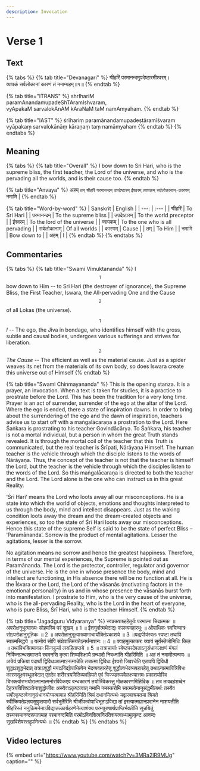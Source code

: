 ```yaml
---
description: Invocation
---
```


# Verse 1

## Text

{% tabs %}
{% tab title="Devanagari" %}
श्रीहरिं परमानन्दमुपदेष्टारमीश्वरम्।  
व्यापकं सर्वलोकानां कारणं तं नमाम्यहम्॥१॥
{% endtab %}

{% tab title="ITRANS" %}
shrIhariM paramAnandamupadeShTAramIshvaram,  
vyApakaM sarvalokAnAM kAraNaM taM namAmyaham.
{% endtab %}

{% tab title="IAST" %}
śrīhariṃ paramānandamupadeṣṭāramīśvaram  
vyāpakaṃ sarvalokānāṃ kāraṇaṃ taṃ namāmyaham
{% endtab %}
{% endtabs %}

## Meaning

{% tabs %}
{% tab title="Overall" %}
I bow down to Sri Hari, who is the supreme bliss, the first teacher, the Lord of the universe, and who is the pervading all the worlds, and is their cause too.
{% endtab %}

{% tab title="Anvaya" %}
अहम् `तम्` `श्रीहरिं` `परमानन्दम्` `उपदेष्टारम्` `ईश्वरम्` `व्यापकम्` `सर्वलोकानाम्-कारणम्` नमामि \|
{% endtab %}

{% tab title="Word-by-word" %}
| Sanskrit | English |
| ---: | :--- |
| श्रीहरिं | To Sri Hari |
| परमानन्दम् | To the supreme bliss |
| उपदेष्टारम् | To the world preceptor |
| ईश्वरम् | To the lord of the universe |
| व्यापकम् | To the one who is all pervading |
| सर्वलोकानाम् | Of all worlds |
| कारणम् | Cause |
| तम् | To Him |
| नमामि | Bow down to |
| अहम् | I |
{% endtab %}
{% endtabs %}

## Commentaries

{% tabs %}
{% tab title="Swami Vimuktananda" %}
I$$^1$$ bow down to Him -- to Sri Hari \(the destroyer of ignorance\), the Supreme Bliss, the First Teacher, Iswara, the All-pervading One and the Cause$$^2$$ of all Lokas \(the universe\).

$$^1$$_I_ -- The ego, the Jiva in bondage, who identifies himself with the gross, subtle and causal bodies, undergoes various sufferings and strives for liberation.  
$$^2$$_The Cause_ -- The efficient as well as the material cause. Just as a spider weaves its net from the materials of its own body, so does Iswara create this universe out of Himself
{% endtab %}

{% tab title="Swami Chinmayananda" %}
This is the opening stanza. It is a prayer, an invocation. When a text is taken for studies, it is a practice to prostrate before the Lord. This has been the tradition for a very long time. Prayer is an act of surrender, surrender of the ego at the altar of the Lord. Where the ego is ended, there a state of inspiration dawns. In order to bring about the surrendering of the ego and the dawn of inspiration, teachers advise us to start off with a maṅgalācaraṇa a prostration to the Lord. Here Śaṅkara is prostrating to his teacher Govindācārya. To Śaṅkara, his teacher is not a mortal individual, but a person in whom the great Truth stands revealed. It is through the mortal coil of the teacher that this Truth is communicated, but the real teacher is Śrīpati, Nārāyaṇa Himself. The human teacher is the vehicle through which the disciple listens to the words of Nārāyaṇa. Thus, the concept of the teacher is not that the teacher is himself the Lord, but the teacher is the vehicle through which the disciples listen to the words of the Lord. So this maṅgalācaraṇa is directed to both the teacher and the Lord. The Lord alone is the one who can instruct us in this great Reality.

‘Śrī Hari’ means the Lord who loots away all our misconceptions. He is a state into which the world of objects, emotions and thoughts interpreted to us through the body, mind and intellect disappears. Just as the waking condition loots away the dream and the dream-created objects and experiences, so too the state of Śrī Hari loots away our misconceptions. Hence this state of the supreme Self is said to be the state of perfect Bliss – ‘Paramānanda’. Sorrow is the product of mental agitations. Lesser the agitations, lesser is the sorrow.

No agitation means no sorrow and hence the greatest happiness. Therefore, in terms of our mental experiences, the Supreme is pointed out as Paramānanda. The Lord is the protector, controller, regulator and governor of the universe. He is the one in whose presence the body, mind and intellect are functioning, in His absence there will be no function at all. He is the Īśvara or the Lord, the Lord of the vāsanās \(motivating factors in the emotional personality\) in us and in whose presence the vāsanās burst forth into manifestation. I prostrate to Him, who is the very cause of the universe, who is the all-pervading Reality, who is the Lord in the heart of everyone, who is pure Bliss, Śrī Hari, who is the teacher Himself.
{% endtab %}

{% tab title="Jagadguru Vidyaranya" %}
स्वप्रकशश्च्हहेतुर्यः परमात्मा चिदात्मकः ॥ अपरोक्षनुभुत्याख्यः सोहमस्मि परं सुखम् ॥ 1 ॥ ईशगुर्वात्मभेदाद्यः कलव्यवहारभूः ॥ औपाधिकः स्वचिन्मात्रः सोऽपरोक्षानुभूतिकः ॥ 2 ॥ अपरोक्षानुभूत्याख्यामाचार्योक्तिंप्रकाशये ॥ 3 ॥यद्यपीयंस्वतः स्पष्टा तथापि स्वात्मसिद्धये ॥ यत्नोयं सोपि संक्षेपात्क्रियतेऽनर्थनाशनः ॥ 4 ॥ क्वाहमुल्काकरः क्वायं सूर्यस्तेजोनिधिः किल ॥ तथापिभक्तिमानकः किंनकुर्या त्स्वहिताप्तये ॥ 5 ॥ तत्राचार्याः स्वेष्टपरदेवताऽनुसंधानलक्षणं मंगलं निर्विघ्नग्रन्थसमाप्तये स्वमनसि कृत्वा शिष्यशिक्षायै ग्रन्थादौ निबध्नांति श्रीहरिमिति ॥ अहं तं नमामीत्यन्वयः ॥ अत्रेयं प्रक्रिया पदार्थो द्विविधःआत्माऽनत्माचेति तत्रात्मा द्विविधः ईश्वरो जिवश्चेति एतावपि द्विविधौ शुद्धाऽशुद्धभेदात् तत्राऽशुद्धौ मयाऽविद्योपाधित्वेन भेदव्यवहारहेतू शुद्धौत्वभेदव्यवहारहेतू तथाऽनात्मापित्रिविधः कारणसूक्ष्मस्थूलभेदात् एतदेव शरीरत्रयमितिव्यवह्रियते एवं चिज्ज्डरूपवैलक्ष्ण्यात्तमः प्रकाशयोरिव बिभक्त्योरुभयोरात्मानात्मनोरविवेकएव बन्धकारणं तयोर्त्रिवेकस्तु मोक्षकारणमितिदिक् ॥ तत्र तावदहंशब्देन देहत्रयविशिष्टत्वेनाशुद्धोजीवः अस्यैवाऽकृष्टत्वात् नमामि नमस्करोमि स्वत्मत्वेनानुसंद्धमीत्यर्थः तस्यैव सर्वोत्कृष्टत्वेनानुसंधानयोग्यत्वामाह श्रीहरिमिति श्रियं दधानमित्यर्थः यद्वास्वाश्रयतया श्रियते स्वीक्रियतेप्रलयसुषुप्तयादौ सर्वभुतैरिति श्रीर्जीवत्वोपाधिभूताऽविद्या तां इरत्यात्मज्ञानप्रदानेन नाशयतीति श्रीहरिस्तं ननुकिमनेनाऽविद्यातत्कार्यहरणेनेत्याशंक्य परमपुरुषार्थप्राप्तिर्भवतीति सूचयितुं तस्यपरमानन्दरूपतामाह परमानन्दमिति परमोऽविनशित्वनिरतिशयत्वाभ्यामुत्कृष्ट आनन्दः सुखविशेषस्तद्रृपमित्यर्थः ॥
{% endtab %}
{% endtabs %}

## Video lectures

{% embed url="https://www.youtube.com/watch?v=3MRa2lR9MUg" caption="" %}



